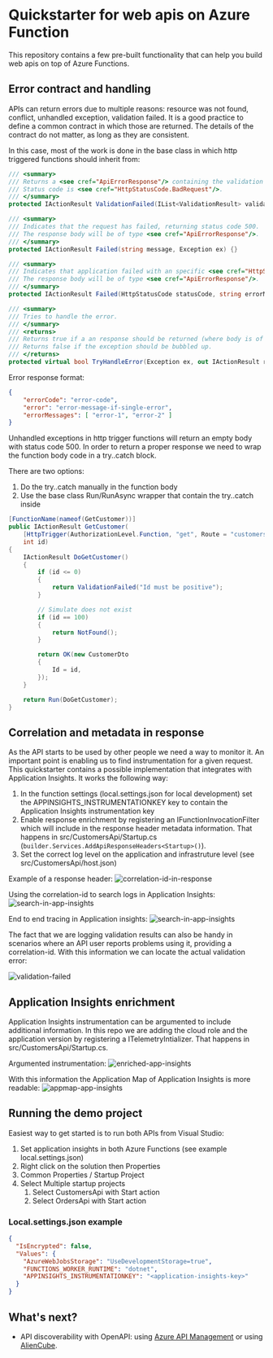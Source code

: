 # Quickstarter for web apis on Azure Function

This repository contains a few pre-built functionality that can help you build web apis on top of Azure Functions.

## Error contract and handling

APIs can return errors due to multiple reasons: resource was not found, conflict, unhandled exception, validation failed.
It is a good practice to define a common contract in which those are returned. The details of the contract do not matter, as long as they are consistent.

In this case, most of the work is done in the base class in which http triggered functions should inherit from:

```c#
/// <summary>
/// Returns a <see cref="ApiErrorResponse"/> containing the validation error messages.
/// Status code is <see cref="HttpStatusCode.BadRequest"/>.
/// </summary>
protected IActionResult ValidationFailed(IList<ValidationResult> validationResult) {}

/// <summary>
/// Indicates that the request has failed, returning status code 500.
/// The response body will be of type <see cref="ApiErrorResponse"/>.
/// </summary>
protected IActionResult Failed(string message, Exception ex) {}

/// <summary>
/// Indicates that application failed with an specific <see cref="HttpStatusCode"/>.
/// The response body will be of type <see cref="ApiErrorResponse"/>.
/// </summary>
protected IActionResult Failed(HttpStatusCode statusCode, string errorMessage, string errorCode) {}

/// <summary>
/// Tries to handle the error.
/// </summary>
/// <returns>
/// Returns true if a an response should be returned (where body is of type <see cref="ApiErrorResponse"/>.
/// Returns false if the exception should be bubbled up.
/// </returns>
protected virtual bool TryHandleError(Exception ex, out IActionResult response) {}
```

Error response format:

```json
{
    "errorCode": "error-code",
    "error": "error-message-if-single-error",
    "errorMessages": [ "error-1", "error-2" ]
}
```

Unhandled exceptions in http trigger functions will return an empty body with status code 500. In order to return a proper response we need to wrap the function body code in a try..catch block.

There are two options:

1. Do the try..catch manually in the function body
1. Use the base class Run/RunAsync wrapper that contain the try..catch inside

```c#
[FunctionName(nameof(GetCustomer))]
public IActionResult GetCustomer(
    [HttpTrigger(AuthorizationLevel.Function, "get", Route = "customers/{id}")] HttpRequest req,
    int id)
{
    IActionResult DoGetCustomer()
    {
        if (id <= 0)
        {
            return ValidationFailed("Id must be positive");
        }

        // Simulate does not exist
        if (id == 100)
        {
            return NotFound();
        }

        return OK(new CustomerDto
        {
            Id = id,
        });
    }

    return Run(DoGetCustomer);
}
```

## Correlation and metadata in response

As the API starts to be used by other people we need a way to monitor it. An important point is enabling us to find instrumentation for a given request. This quickstarter contains a possible implementation that integrates with Application Insights. It works the following way:

1. In the function settings (local.settings.json for local development) set the APPINSIGHTS_INSTRUMENTATIONKEY key to contain the Application Insights instrumentation key
1. Enable response enrichment by registering an IFunctionInvocationFilter which will include in the response header metadata information. That happens in src/CustomersApi/Startup.cs (`builder.Services.AddApiResponseHeaders<Startup>()`).
1. Set the correct log level on the application and infrastruture level (see src/CustomersApi/host.json)

Example of a response header:
![correlation-id-in-response](./media/postman-delete-failure.jpg)

Using the correlation-id to search logs in Application Insights:
![search-in-app-insights](./media/ai-search-delete-failure.jpg)

End to end tracing in Application insights:
![search-in-app-insights](./media/ai-e2e-delete-failure.jpg)

The fact that we are logging validation results can also be handy in scenarios where an API user reports problems using it, providing a correlation-id. With this information we can locate the actual validation error:

![validation-failed](./media/ai-search-validation-failed.jpg)

## Application Insights enrichment

Application Insights instrumentation can be argumented to include additional information. In this repo we are adding the cloud role and the application version by registering a ITelemetryIntializer. That happens in src/CustomersApi/Startup.cs.

Argumented instrumentation:
![enriched-app-insights](./media/ai-enriched-metadata.jpg)

With this information the Application Map of Application Insights is more readable:
![appmap-app-insights](./media/ai-application-map.jpg)

## Running the demo project

Easiest way to get started is to run both APIs from Visual Studio:

1. Set application insights in both Azure Functions (see example local.settings.json)
1. Right click on the solution then Properties
1. Common Properties / Startup Project
1. Select Multiple startup projects
   1. Select CustomersApi with Start action
   1. Select OrdersApi with Start action

### Local.settings.json example

```json
{
  "IsEncrypted": false,
  "Values": {
    "AzureWebJobsStorage": "UseDevelopmentStorage=true",
    "FUNCTIONS_WORKER_RUNTIME": "dotnet",
    "APPINSIGHTS_INSTRUMENTATIONKEY": "<application-insights-key>"
  }
}
```

## What's next?

- API discoverability with OpenAPI: using [Azure API Management](https://docs.microsoft.com/azure/azure-functions/functions-openapi-definition) or using [AlienCube](https://github.com/aliencube/AzureFunctions.Extensions).
